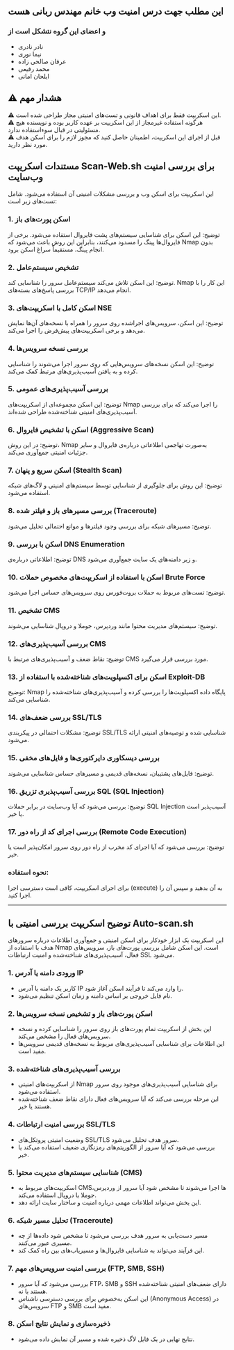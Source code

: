 ## این مطلب جهت درس امنیت وب خانم مهندس ربانی هست
### و اعضای این گروه نتشکل است از 
- نادر نادری
- نیما نوری
- عرفان صالحی زاده
- محمد رفیعی
- ایلحان امانی

##  ⚠️ هشدار مهم   
⚠️ این اسکریپت فقط برای  اهداف قانونی و تست‌های امنیتی مجاز  طراحی شده است.  
⚠️  هرگونه استفاده غیرمجاز از این اسکریپت بر عهده کاربر بوده و نویسنده هیچ مسئولیتی در قبال سوءاستفاده ندارد.   
⚠️ قبل از اجرای این اسکریپت، اطمینان حاصل کنید که مجوز لازم را برای اسکن هدف مورد نظر دارید.  


## مستندات اسکریپت Scan-Web.sh برای بررسی امنیت وب‌سایت

این اسکریپت برای اسکن وب و بررسی مشکلات امنیتی آن استفاده می‌شود. شامل تست‌های زیر است:

### 1. اسکن پورت‌های باز
 توضیح:  این اسکن برای شناسایی سیستم‌های پشت فایروال استفاده می‌شود. برخی از فایروال‌ها پینگ را مسدود می‌کنند، بنابراین این روش باعث می‌شود که Nmap بدون انجام پینگ، مستقیماً سراغ اسکن برود.

### 2. تشخیص سیستم‌عامل
 توضیح:  این اسکن تلاش می‌کند سیستم‌عامل سرور را شناسایی کند. Nmap این کار را با بررسی پاسخ‌های بسته‌های TCP/IP انجام می‌دهد.

### 3. اسکن کامل با اسکریپت‌های NSE
 توضیح:  این اسکن، سرویس‌های اجراشده روی سرور را همراه با نسخه‌های آن‌ها نمایش می‌دهد و برخی اسکریپت‌های پیش‌فرض را اجرا می‌کند.

### 4. بررسی نسخه سرویس‌ها
 توضیح:  این اسکن نسخه‌های سرویس‌هایی که روی سرور اجرا می‌شوند را شناسایی کرده و به یافتن آسیب‌پذیری‌های مرتبط کمک می‌کند.

### 5. بررسی آسیب‌پذیری‌های عمومی
 توضیح:  این اسکن مجموعه‌ای از اسکریپت‌های Nmap را اجرا می‌کند که برای بررسی آسیب‌پذیری‌های امنیتی شناخته‌شده طراحی شده‌اند.

### 6. اسکن با تشخیص فایروال (Aggressive Scan)
 توضیح:  در این روش، Nmap به‌صورت تهاجمی اطلاعاتی درباره‌ی فایروال و سایر جزئیات امنیتی جمع‌آوری می‌کند.

### 7. اسکن سریع و پنهان (Stealth Scan)
 توضیح:  این روش برای جلوگیری از شناسایی توسط سیستم‌های امنیتی و لاگ‌های شبکه استفاده می‌شود.

### 8. بررسی مسیرهای باز و فیلتر شده (Traceroute)
 توضیح:  مسیرهای شبکه برای بررسی وجود فیلترها و موانع احتمالی تحلیل می‌شود.

### 9. اسکن با بررسی DNS Enumeration
 توضیح:  اطلاعاتی درباره‌ی DNS و زیر دامنه‌های یک سایت جمع‌آوری می‌شود.

### 10. اسکن با استفاده از اسکریپت‌های مخصوص حملات Brute Force
 توضیح:  تست‌های مربوط به حملات بروت‌فورس روی سرویس‌های حساس اجرا می‌شود.

### 11. تشخیص CMS
 توضیح:  سیستم‌های مدیریت محتوا مانند وردپرس، جوملا و دروپال شناسایی می‌شوند.

### 12. بررسی آسیب‌پذیری‌های CMS
 توضیح:  نقاط ضعف و آسیب‌پذیری‌های مرتبط با CMS مورد بررسی قرار می‌گیرد.

### 13. اسکن برای اکسپلویت‌های شناخته‌شده با استفاده از Exploit-DB
 توضیح:  Nmap پایگاه داده اکسپلویت‌ها را بررسی کرده و آسیب‌پذیری‌های شناخته‌شده را شناسایی می‌کند.

### 14. بررسی ضعف‌های SSL/TLS
 توضیح:  مشکلات احتمالی در پیکربندی SSL/TLS شناسایی شده و توصیه‌های امنیتی ارائه می‌شود.

### 15. بررسی دیسکاوری دایرکتوری‌ها و فایل‌های مخفی
 توضیح:  فایل‌های پشتیبان، نسخه‌های قدیمی و مسیرهای حساس شناسایی می‌شوند.

### 16. بررسی آسیب‌پذیری تزریق SQL (SQL Injection)
 توضیح:  بررسی می‌شود که آیا وب‌سایت در برابر حملات SQL Injection آسیب‌پذیر است یا خیر.

### 17. بررسی اجرای کد از راه دور (Remote Code Execution)
 توضیح:  بررسی می‌شود که آیا اجرای کد مخرب از راه دور روی سرور امکان‌پذیر است یا خیر.


### نحوه استفاده:
برای اجرای اسکریپت، کافی است دسترسی اجرا (execute) به آن بدهید و سپس آن را اجرا کنید.


----

##  توضیح اسکریپت بررسی امنیتی با Auto-scan.sh   
این اسکریپت یک ابزار خودکار برای اسکن امنیتی و جمع‌آوری اطلاعات درباره سرورهای هدف با استفاده از  Nmap  است. این اسکن شامل بررسی پورت‌های باز، سرویس‌های فعال، آسیب‌پذیری‌های شناخته‌شده و امنیت ارتباطات SSL می‌شود.  



### 1.  ورودی دامنه یا آدرس IP   
- کاربر یک  دامنه  یا  آدرس IP  را وارد می‌کند تا فرآیند اسکن آغاز شود.  
- نام فایل خروجی بر اساس دامنه و زمان اسکن تنظیم می‌شود.  

### 2.  اسکن پورت‌های باز و تشخیص نسخه سرویس‌ها   
- این بخش از اسکریپت تمام  پورت‌های باز  روی سرور را شناسایی کرده و  نسخه سرویس‌های فعال  را مشخص می‌کند.  
- این اطلاعات برای شناسایی آسیب‌پذیری‌های مربوط به نسخه‌های قدیمی سرویس‌ها مفید است.  

### 3.  بررسی آسیب‌پذیری‌های شناخته‌شده   
- از اسکریپت‌های امنیتی  Nmap  برای شناسایی آسیب‌پذیری‌های موجود روی سرور استفاده می‌شود.  
- این مرحله بررسی می‌کند که آیا سرویس‌های فعال دارای  نقاط ضعف شناخته‌شده  هستند یا خیر.  

### 4.  بررسی امنیت ارتباطات SSL/TLS   
- وضعیت امنیتی پروتکل‌های  SSL/TLS  سرور هدف تحلیل می‌شود.  
- بررسی می‌شود که آیا سرور از  الگوریتم‌های رمزنگاری ضعیف  استفاده می‌کند یا خیر.  

### 5.  شناسایی سیستم‌های مدیریت محتوا (CMS)   
- اسکریپت‌های مربوط به  CMSها  اجرا می‌شوند تا مشخص شود آیا سرور از وردپرس، جوملا یا دروپال استفاده می‌کند.  
- این بخش می‌تواند اطلاعات مهمی درباره امنیت و ساختار سایت ارائه دهد.  

### 6.  تحلیل مسیر شبکه (Traceroute)   
- مسیر  دست‌یابی به سرور هدف  بررسی می‌شود تا مشخص شود داده‌ها از چه مسیری عبور می‌کنند.  
- این فرآیند می‌تواند به شناسایی  فایروال‌ها  و  مسیریاب‌های بین راه  کمک کند.  

### 7.  بررسی امنیت سرویس‌های مهم (FTP, SMB, SSH)   
- بررسی می‌شود که آیا سرور  FTP، SMB و SSH  دارای ضعف‌های امنیتی شناخته‌شده هستند یا نه.  
- این اسکن به‌خصوص برای بررسی  دسترسی ناشناس (Anonymous Access)  در سرویس‌های FTP و SMB مفید است.  

### 8.  ذخیره‌سازی و نمایش نتایج اسکن   
- نتایج نهایی در یک فایل لاگ ذخیره شده و مسیر آن نمایش داده می‌شود.  

